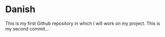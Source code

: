 # Danish
This is my first Github repository in which I will work on my project.
This is my second commit...
